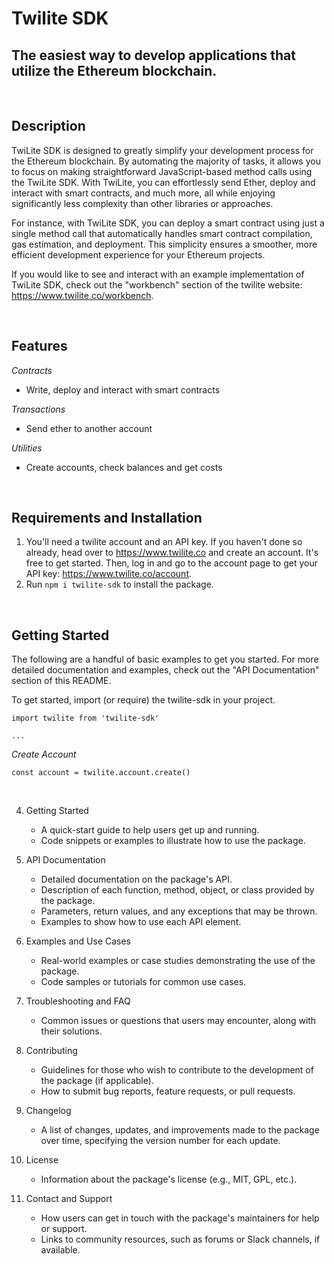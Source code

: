 # Twilite SDK
## The easiest way to develop applications that utilize the Ethereum blockchain.

</br>

## Description

TwiLite SDK is designed to greatly simplify your development process for the Ethereum blockchain. By automating the majority of tasks, it allows you to focus on making straightforward JavaScript-based method calls using the TwiLite SDK. With TwiLite, you can effortlessly send Ether, deploy and interact with smart contracts, and much more, all while enjoying significantly less complexity than other libraries or approaches.

For instance, with TwiLite SDK, you can deploy a smart contract using just a single method call that automatically handles smart contract compilation, gas estimation, and deployment. This simplicity ensures a smoother, more efficient development experience for your Ethereum projects.

If you would like to see and interact with an example implementation of TwiLite SDK, check out the "workbench" section of the twilite website: https://www.twilite.co/workbench.

</br>

## Features

*Contracts*
- Write, deploy and interact with smart contracts

*Transactions*
- Send ether to another account

*Utilities*
- Create accounts, check balances and get costs

</br>

## Requirements and Installation

1. You'll need a twilite account and an API key. If you haven't done so already, head over to https://www.twilite.co and create an account. It's free to get started. Then, log in and go to the account page to get your API key: https://www.twilite.co/account.
2. Run `npm i twilite-sdk` to install the package.

</br>

## Getting Started

The following are a handful of basic examples to get you started. For more detailed documentation and examples, check out the "API Documentation" section of this README.

To get started, import (or require) the twilite-sdk in your project.

```
import twilite from 'twilite-sdk'

...
```

*Create Account*

```
const account = twilite.account.create()
```




</br>


4. Getting Started
   - A quick-start guide to help users get up and running.
   - Code snippets or examples to illustrate how to use the package.

5. API Documentation
   - Detailed documentation on the package's API.
   - Description of each function, method, object, or class provided by the package.
   - Parameters, return values, and any exceptions that may be thrown.
   - Examples to show how to use each API element.

7. Examples and Use Cases
   - Real-world examples or case studies demonstrating the use of the package.
   - Code samples or tutorials for common use cases.

8. Troubleshooting and FAQ
   - Common issues or questions that users may encounter, along with their solutions.

9. Contributing
   - Guidelines for those who wish to contribute to the development of the package (if applicable).
   - How to submit bug reports, feature requests, or pull requests.

10. Changelog
    - A list of changes, updates, and improvements made to the package over time, specifying the version number for each update.

11. License
    - Information about the package's license (e.g., MIT, GPL, etc.).

12. Contact and Support
    - How users can get in touch with the package's maintainers for help or support.
    - Links to community resources, such as forums or Slack channels, if available.